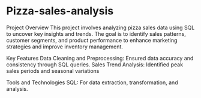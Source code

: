 # Pizza-sales-analysis
 
Project Overview
This project involves analyzing pizza sales data using SQL to uncover key insights and trends. 
The goal is to identify sales patterns, customer segments, and product performance to enhance marketing strategies and improve inventory management.

Key Features
Data Cleaning and Preprocessing: Ensured data accuracy and consistency through SQL queries.
Sales Trend Analysis: Identified peak sales periods and seasonal variations

Tools and Technologies
SQL: For data extraction, transformation, and analysis.



